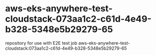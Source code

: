 # aws-eks-anywhere-test-cloudstack-073aa1c2-c61d-4e49-b328-5348e5b29279-65
repository for use with E2E test job aws-eks-anywhere-test-cloudstack:073aa1c2-c61d-4e49-b328-5348e5b29279-65
